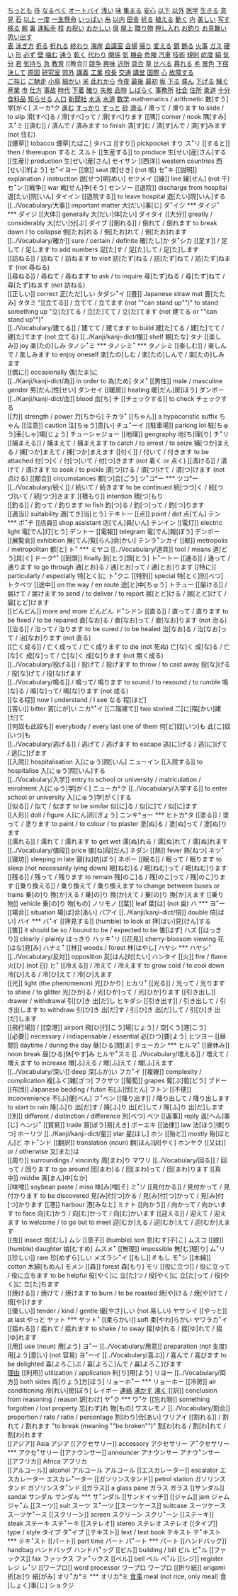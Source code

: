 
[ちっとも](../Vocabulary/ちっとも.md)
[舟](../Vocabulary/舟.md)
[なるべく](../Vocabulary/なるべく.md)
[オートバイ](../Vocabulary/オートバイ.md)
[浅い](../Vocabulary/浅い.md)
[味](../Vocabulary/味.md)
[集まる](../Vocabulary/集まる.md)
[安心](../Vocabulary/安心.md)
[以下](../Vocabulary/以下.md)
[以外](../Vocabulary/以外.md)
[医学](../Vocabulary/医学.md)
[生きる](../Vocabulary/生きる.md)
[意見](../Vocabulary/意見.md)
[石](../Vocabulary/石.md)
[以上](../Vocabulary/以上.md)
[一度](../Vocabulary/一度.md)
[一生懸命](../Vocabulary/一生懸命.md)
[いっぱい](../Vocabulary/いっぱい.md)
[糸](../Vocabulary/糸.md)
[以内](../Vocabulary/以内.md)
[田舎](../Vocabulary/田舎.md)
[祈る](../Vocabulary/祈る.md)
[植える](../Vocabulary/植える.md)
[動く](../Vocabulary/動く.md)
[内](../Vocabulary/内.md)
[美しい](../Vocabulary/美しい.md)
[写す](../Vocabulary/写す.md) 
[移る](../Vocabulary/移る.md)
[腕](../Vocabulary/腕.md)
[裏](../Vocabulary/裏.md)
[運転手](../Vocabulary/運転手.md)
[枝](../Vocabulary/枝.md)
[お祝い](../Vocabulary/お祝い.md)
[おかしい](../Vocabulary/おかしい.md)
[億](../Vocabulary/億.md)
[屋上](../Vocabulary/屋上.md)
[贈り物](../Vocabulary/贈り物.md)
[押し入れ](押し入れ)
[お釣り](../Vocabulary/お釣り.md)
[お見舞い](../Vocabulary/お見舞い.md)
[思い出す](../Vocabulary/思い出す.md)	
[表](../Vocabulary/表.md)
[泳ぎ方](../Vocabulary/泳ぎ方.md)
[折る](../Vocabulary/折る.md)
[折れる](../Vocabulary/折れる.md)
[終わり](../Vocabulary/終わり.md)
[海岸](../Vocabulary/海岸.md)
[会議室](../Vocabulary/会議室.md)
[会場](../Vocabulary/会場.md)
[帰り](../Vocabulary/帰り.md)
[変える](../Vocabulary/変える.md)
[鏡](../Vocabulary/鏡.md)
[飾る](../Vocabulary/飾る.md)
[火事](../Vocabulary/火事.md)
[ガス](ガス)
[硬い](../Vocabulary/硬い.md)
[形](../Vocabulary/形.md)
[必ず](../Vocabulary/必ず.md)
[壁](../Vocabulary/壁.md)
[噛む](../Vocabulary/噛む.md)
[通う](../Vocabulary/通う.md)
[乾く](../Vocabulary/乾く.md)
[代わり](../Vocabulary/代わり.md)
[関係](../Vocabulary/関係.md)
[気](../Vocabulary/気.md)
[機会](../Vocabulary/機会.md)
[危険](../Vocabulary/危険.md)
[汽車](../Vocabulary/汽車.md)
[技術](../Vocabulary/技術.md)
[規則](../Vocabulary/規則.md)
[屹度](../Vocabulary/屹度.md)
[絹](../Vocabulary/絹.md)
[気分](../Vocabulary/気分.md)
[君](../Vocabulary/君.md)
[気持ち](../Vocabulary/気持ち.md)
[急](../Vocabulary/急.md)
[教育](../Vocabulary/教育.md)
[[教会]]
[競争](../Vocabulary/競争.md)
[興味](../Vocabulary/興味.md)
[近所](../Vocabulary/近所.md)
[具合](../Vocabulary/具合.md)
[草](../Vocabulary/草.md)
[比べる](../Vocabulary/比べる.md)
[暮れる](../Vocabulary/暮れる.md) 
[毛](../Vocabulary/毛.md)
[景色](../Vocabulary/景色.md)
[下宿](../Vocabulary/下宿.md)
[決して](../Vocabulary/決して.md)
[原因](../Vocabulary/原因.md)
[研究室](../Vocabulary/研究室.md)
[郊外](../Vocabulary/郊外.md)
[講義](../Vocabulary/講義.md)
[工業](../Vocabulary/工業.md)
[校長](../Vocabulary/校長.md)
[交通](../Vocabulary/交通.md)
[講堂](../Vocabulary/講堂.md)
[国際](../Vocabulary/国際.md)
[心](../Vocabulary/心.md)
[故障する](../Vocabulary/故障する.md)	
[ご存じ](../Vocabulary/ご存じ.md)
[ご馳走](../Vocabulary/ご馳走.md)
[小鳥](../Vocabulary/小鳥.md)
[細かい](../Vocabulary/細かい.md)
[米](../Vocabulary/米.md)
[此れから](../Vocabulary/此れから.md)
[今夜](../Vocabulary/今夜.md)
[最後](../Vocabulary/最後.md)
[最初](../Vocabulary/最初.md)
[坂](../Vocabulary/坂.md)
[下る](../Vocabulary/下る.md)
[盛ん](../Vocabulary/盛ん.md)
[下げる](../Vocabulary/下げる.md)
[騒ぐ](../Vocabulary/騒ぐ.md)	
[産業](../Vocabulary/産業.md)
[市](../Vocabulary/市.md)
[仕方](../Vocabulary/仕方.md)
[事故](../Vocabulary/事故.md)
[時代](../Vocabulary/時代.md)
[下着](../Vocabulary/下着.md)
[確り](../Vocabulary/確り.md)
[失敗](../Vocabulary/失敗.md)
[品物](../Vocabulary/品物.md)
[しばらく](../しばらく.md)
[事務所](../Vocabulary/事務所.md)
[社会](../Vocabulary/社会.md)
[住所](../Vocabulary/住所.md)
[柔道](../Vocabulary/柔道.md)
[十分](../Vocabulary/十分.md)
[食料品](../Vocabulary/食料品.md)
[知らせる](../Vocabulary/知らせる.md)
[人口](../Vocabulary/人口.md)
[新聞社](../Vocabulary/新聞社.md)
[水泳](../Vocabulary/水泳.md)
[水道](../Vocabulary/水道.md)
[数学](../Vocabulary/数学.md)	mathematics / arithmetic	数[すう]学[がく]	スーカ°ク
[進む](../Vocabulary/進む.md)
[すっかり](../Vocabulary/すっかり.md)
[すっと](../Vocabulary/すっと.md)	
[砂](../Vocabulary/砂.md)
[滑る](../Vocabulary/滑る.md) / 滑って / 滑ります	to slide / to slip	滑[すべ]る / 滑[すべ]って / 滑[すべ]ります	
[[隅]]	corner / nook	隅[すみ]	スꜜミ
[[済む]] / 済んで / 済みます	to finish	済[す]む / 済[す]んで / 済[す]みます (not 住む)	
[[煙草]]	tobacco	煙草[たばこ]	タバコ
[[すり]]	pickpocket	すり	スꜜリ
[[すると]]	then / thereupon	すると	スルト
[[生産する]]	to produce	生[せい]産[さん]する	
[[生産]]	production	生[せい]産[さん]	セイサン
[[西洋]]	western countries	西[せい]洋[よう]	セꜜイヨー
[[席]]	seat	席[せき] (not 咳)	セꜜキ
[[説明]]	explanation / instruction	説[せつ]明[めい]	セツメイ
[[線]]	line	線[せん] (not 千)	セꜜン
[[戦争]]	war	戦[せん]争[そう]	センソー
[[退院]]	discharge from hospital	退[たい]院[いん]	タイイン
[[退院する]]	to leave hospital	退[たい]院[いん]する	
[[../Vocabulary/大事]]	important matter	大[だい]事[じ]	ダꜜイジ  ***  ダイジꜜ  ***  ダイジ
[[大体]]	generally	大[だい]体[たい]	ダイタイ
[[大分]]	greatly / considerably	大[だい]分[ぶ]	ダイブ
[[倒れる]] / 倒れて / 倒れます	to break down / to collapse	倒[たお]れる / 倒[たお]れて / 倒[たお]れます	
[[../Vocabulary/確か]]	sure / certain / definite	確[たし]か	タꜜシカ
[[足す]] / 足して / 足します	to add numbers	足[た]す / 足[た]して / 足[た]します	
[[訪ねる]] / 訪ねて / 訪ねます	to visit	訪[たず]ねる / 訪[たず]ねて / 訪[たず]ねます (not 尋ねる)	
[[尋ねる]] / 尋ねて / 尋ねます	to ask / to inquire	尋[たず]ねる / 尋[たず]ねて / 尋[たず]ねます (not 訪ねる)	
[[正しい]]	correct	正[ただ]しい	タダシꜜイ
[[畳]]	Japanese straw mat	畳[たたみ]	タタミ
"[[立てる]] / 立てて / 立てます (not ""can stand up"")"	to stand something up	"立[た]てる / 立[た]てて / 立[た]てます (not 建てる or ""can stand up"")"	
[[../Vocabulary/建てる]] / 建てて / 建てます	to build	建[た]てる / 建[た]てて / 建[た]てます (not 立てる)	
[[../Kanji/kanji-dict/棚]]	shelf	棚[たな]	タナ
[[楽しみ]]	joy	楽[たの]しみ	タノシꜜミ  ***  タノシミꜜ  ***  タノシミ
[[楽しむ]] / 楽しんで / 楽しみます	to enjoy oneself	楽[たの]しむ / 楽[たの]しんで / 楽[たの]しみます	
[[偶に]]	occasionally	偶[たま]に	
[[../Kanji/kanji-dict/為]]	in order to	為[ため]	タメꜜ
[[男性]]	male / masculine gender	男[だん]性[せい]	ダンセイ
[[暖房]]	heating	暖[だん]房[ぼう]	ダンボー
[[../Kanji/kanji-dict/血]]	blood	血[ち]	チ
[[チェックする]]	to check	チェックする	
[[力]]	strength / power	力[ちから]	チカラꜜ
[[ちゃん]]	a hypocoristic suffix	ちゃん	
[[注意]]	caution	注[ちゅう]意[い]	チュꜜーイ
[[駐車場]]	parking lot	駐[ちゅう]車[しゃ]場[じょう]	チューシャジョー
[[地理]]	geography	地[ち]理[り]	チꜜリ
[[捕まえる]] / 捕まえて / 捕まえます	to catch / to arrest / to seize	捕[つか]まえる / 捕[つか]まえて / 捕[つか]まえます	
[[付く]] / 付いて / 付きます	to be attached	付[つ]く / 付[つ]いて / 付[つ]きます (not 着く or 点く)	
[[漬ける]] / 漬けて / 漬けます	to soak / to pickle	漬[つ]ける / 漬[つ]けて / 漬[つ]けます (not 点ける)	
[[都合]]	circumstances	都[つ]合[ごう]	ツꜜコ°ー  ***  ツコ°ー
[[../Vocabulary/続く]] / 続いて / 続きます	to be continued	続[つづ]く / 続[つづ]いて / 続[つづ]きます	
[[積もり]]	intention	積[つ]もり	
[[釣る]] / 釣って / 釣ります	to fish	釣[つ]る / 釣[つ]って / 釣[つ]ります	
[[適当]]	suitability	適[てき]当[とう]	テキトー
[[点]]	point / dot	点[てん]	テン  ***  ポꜜチ
[[店員]]	shop assistant	店[てん]員[いん]	テンイン
[[電灯]]	electric light	電[でん]灯[とう]	デントー
[[電報]]	telegram	電[でん]報[ぽう]	デンポー
[[展覧会]]	exhibition	展[てん]覧[らん]会[かい]	テンラꜜンカイ
[[都]]	metropolis / metropolitan	都[と]	トꜜ  ***  ミヤコ
[[../Vocabulary/道具]]	tool / means	道[どう]具[ぐ]	ドーク°ꜜ
[[到頭]]	finally	到[とう]頭[とう]	トꜜートー
[[通る]] / 通って / 通ります	to go through	通[とお]る / 通[とお]って / 通[とお]ります	
[[特に]]	particularly / especially	特[とく]に	トꜜクニ
[[特別]]	special	特[とく]別[べつ]	トクベツ
[[途中]]	on the way / en route	途[と]中[ちゅう]	トチュー
[[届ける]] / 届けて / 届けます	to send / to deliver / to report	届[とど]ける / 届[とど]けて / 届[とど]けます	
[[どんどん]]	more and more	どんどん	ドꜜンドン
[[直る]] / 直って / 直ります	to be fixed / to be repaired	直[なお]る / 直[なお]って / 直[なお]ります (not 治る)	
[[治る]] / 治って / 治ります	to be cured / to be healed	治[なお]る / 治[なお]って / 治[なお]ります (not 直る)	
[[亡く成る]] / 亡く成って / 亡く成ります	to die (not 死ぬ)	亡[な]く 成[な]る / 亡[な]く 成[な]って / 亡[な]く 成[な]ります (not 無く成る)	
[[../Vocabulary/投げる]] / 投げて / 投げます	to throw / to cast away	投[な]げる / 投[な]げて / 投[な]げます	
[[../Vocabulary/鳴る]] / 鳴って/ 鳴ります	to sound / to resound / to rumble	鳴[な]る / 鳴[な]って/ 鳴[な]ります (not 成る)	
[[なる程]]	now I understand / I see	なる 程[ほど]	
[[苦い]]	bitter	苦[にが]い	ニカ°ꜜイ
[[二階建て]]	two storied	二[に]階[かい]建[だ]て	
[[何奴も此奴も]]	everybody / every last one of them	何[ど]奴[いつ]も 此[こ]奴[いつ]も	
[[../Vocabulary/逃げる]] / 逃げて / 逃げます	to escape	逃[に]げる / 逃[に]げて / 逃[に]げます	
[[入院]]	hospitalisation	入[にゅう]院[いん]	ニューイン
[[入院する]]	to hospitalise	入[にゅう]院[いん]する	
[[../Vocabulary/入学]]	entry to school or university / matriculation / enrolment	入[にゅう]学[がく]	ニューカ°ク
[[../Vocabulary/入学する]]	to enter school or university	入[にゅう]学[がく]する	
[[似る]] / 似て / 似ます	to be similar	似[に]る / 似[に]て / 似[に]ます	
[[人形]]	doll / figure	人[にん]形[ぎょう]	ニンキ°ョー  ***  ヒトカ°タ
[[塗る]] / 塗って / 塗ります	to paint / to colour / to plaster	塗[ぬ]る / 塗[ぬ]って / 塗[ぬ]ります	
[[濡れる]] / 濡れて / 濡れます	to get wet	濡[ぬ]れる / 濡[ぬ]れて / 濡[ぬ]れます	
[[../Vocabulary/値段]]	price	値[ね]段[だん]	ネダン
[[熱]]	fever	熱[ねつ]	ネツꜜ
[[寝坊]]	sleeping in late	寝[ね]坊[ぼう]	ネボー
[[眠る]] / 眠って / 眠ります	to sleep (not necessarily lying down)	眠[ねむ]る / 眠[ねむ]って / 眠[ねむ]ります	
[[残る]] / 残って / 残ります	to remain	残[のこ]る / 残[のこ]って / 残[のこ]ります	
[[乗り換える]] / 乗り換えて / 乗り換えます	to change between buses or trains	乗[の]り 換[か]える / 乗[の]り 換[か]えて / 乗[の]り 換[か]えます	
[[乗り物]]	vehicle	乗[の]り 物[もの]	ノリモノ
[[葉]]	leaf	葉[は] (not 歯)	ハ  ***  ヨꜜー
[[場合]]	situation	場[ば]合[あい]	バアイ
[[../Kanji/kanji-dict/倍]]	double	倍[ばい]	バイ  ***  バꜜイ
[[拝見する]]	(humble) to look at	拝[はい]見[けん]する	
[[筈]]	it should be so / bound to be / expected to be	筈[はず]	ハズ
[[はっきり]]	clearly / plainly	はっきり	ハッキꜜリ
[[花見]]	cherry-blossom viewing	花[はな]見[み]	ハナミꜜ
[[林]]	woods / forest	林[はやし]	ハヤシ  ***  ハヤシꜜ
[[../Vocabulary/反対]]	opposition	反[はん]対[たい]	ハンタイ
[[火]]	fire / flame	火[ひ] (not 日)	ヒꜜ
[[冷える]] / 冷えて / 冷えます	to grow cold / to cool down	冷[ひ]える / 冷[ひ]えて / 冷[ひ]えます	
[[光]]	light (the phenomenon)	光[ひかり]	ヒカリꜜ
[[光る]] / 光って / 光ります	to shine / to glitter	光[ひか]る / 光[ひか]って / 光[ひか]ります	
[[引き出し]]	drawer / withdrawal	引[ひ]き 出[だ]し	ヒキダシ
[[引き出す]] / 引き出して / 引き出します	to withdraw	引[ひ]き 出[だ]す / 引[ひ]き 出[だ]して / 引[ひ]き 出[だ]します	
[[飛行場]] / [[空港]]	airport	飛[ひ]行[こう]場[じょう] / 空[くう]港[こう]	
[[必要]]	necessary / indispensable / essential	必[ひつ]要[よう]	ヒツヨー
[[昼間]]	daytime / during the day	昼[ひる]間[ま]	チューカン  ***  ヒルマꜜ
[[昼休み]]	noon break	昼[ひる]休[やす]み	ヒルヤꜜスミ
[[../Vocabulary/増える]] / 増えて / 増えます	to increase	増[ふ]える / 増[ふ]えて / 増[ふ]えます	
[[../Vocabulary/深い]]	deep	深[ふか]い	フカꜜイ
[[複雑]]	complexity / complication	複[ふく]雑[ざつ]	フクザツ
[[葡萄]]	grapes	葡[ぶ]萄[どう]	ブドー
[[布団]]	Japanese bedding / futon	布[ふ]団[とん]	フトン
[[不便]]	inconvenience	不[ふ]便[べん]	フꜜベン
[[降り出す]] / 降り出して / 降り出します	to start to rain	降[ふ]り 出[だ]す / 降[ふ]り 出[だ]して / 降[ふ]り 出[だ]します	
[[別]]	different / distinction / difference	別[べつ]	ベツ
[[返事]]	reply	返[へん]事[じ]	ヘンジꜜ
[[貿易]]	trade	貿[ぼう]易[えき]	ボーエキ
[[法律]]	law	法[ほう]律[りつ]	ホーリツ
[[../Kanji/kanji-dict/星]]	star	星[ほし]	ホシ
[[殆ど]]	mostly	殆[ほとん]ど	ホトꜜンド
[[翻訳]]	translation (noun)	翻[ほん]訳[やく]	ホンヤク
[[又は]]	or / otherwise	又[また]は	
[[周り]]	surroundings / vincinity	周[まわ]り	マワリ
[[../Vocabulary/回る]] / 回って / 回ります	to go around	回[まわ]る / 回[まわ]って / 回[まわ]ります	
[[真中]]	middle	真[まん]中[なか]	
[[味噌]]	soybean paste / miso	味[み]噌[そ]	ミꜜソ
[[見付かる]] / 見付かって / 見付かります	to be discovered	見[み]付[つ]かる / 見[み]付[つ]かって / 見[み]付[つ]かります	
[[港]]	harbour	港[みなと]	ミナト
[[向かう]] / 向かって / 向かいます	to face	向[む]かう / 向[む]かって / 向[む]かいます	
[[迎える]] / 迎えて / 迎えます	to welcome / to go out to meet	迎[むか]える / 迎[むか]えて / 迎[むか]えます	
[[虫]]	insect	虫[むし]	ムシ
[[息子]]	(humble) son	息[むす]子[こ]	ムスコ
[[娘]]	(humble) daughter	娘[むすめ]	ムスメꜜ
[[無理]]	impossible	無[む]理[り]	ムꜜリ
[[珍しい]]	rare	珍[めずら]しい	メズラシꜜイ
[[もし]]	if	もし	モꜜシ
[[木綿]]	cotton	木綿[もめん]	モメン
[[森]]	forest	森[もり]	モリ
[[役に立つ]] / 役に立って / 役に立ちます	to be helpful	役[やく]に 立[た]つ / 役[やく]に 立[た]って / 役[やく]に 立[た]ちます	
[[焼ける]] / 焼けて / 焼けます	to burn / to be roasted	焼[や]ける / 焼[や]けて / 焼[や]けます	
[[優しい]]	tender / kind / gentle	優[やさ]しい (not 易しい)	ヤサシイ
[[やっと]]	at last	やっと	ヤット  ***  ヤットꜜ
[[柔らかい]]	soft	柔[やわ]らかい	ヤワラカꜜイ
[[揺れる]] / 揺れて / 揺れます	to shake / to sway	揺[ゆ]れる / 揺[ゆ]れて / 揺[ゆ]れます	
[[用]]	use (noun)	用[よう]	ヨꜜー
[[../Vocabulary/用意]]	preparation (not 支度)	用[よう]意[い] (not 容易)	ヨꜜーイ
[[../Vocabulary/喜ぶ]] / 喜んで / 喜びます	to be delighted	喜[よろこ]ぶ / 喜[よろこ]んで / 喜[よろこ]びます	
[理由](../Vocabulary/理由.md)
[[利用]]	utilization / application	利[り]用[よう]	リヨー
[[../Vocabulary/両方]]	both sides	両[りょう]方[ほう]	リョーホꜜー  ***  リョーホー
[[冷房]]	air conditioning	冷[れい]房[ぼう]	レイボー
[連絡](../Vocabulary/連絡.md)
[沸かす](../Vocabulary/沸かす.md)
[沸く](../Vocabulary/沸く.md)
[[訳]]	conclusion from reasoning / reason	訳[わけ]	ヤꜜク  ***  ワꜜケ
[[忘れ物]]	something forgotten / lost property	忘[わす]れ 物[もの]	ワスレモノ
[[../Vocabulary/割合]]	proportion / rate / ratio / percentage	割[わり]合[あい]	ワリアイ
[[割れる]] / 割れて / 割れます	"to break (meaning ""be broken"")"	割[わ]れる / 割[わ]れて / 割[わ]れます	
[[アジア]]	Asia	アジア	
[[アクセサリー]]	accessory	アクセサリー	アꜜクセサリー  ***  アクセꜜサリー
[[アナウンサー]]	announcer	アナウンサー	アナウꜜンサー
[[アフリカ]]	Africa	アフリカ	
[[アルコール]]	alcohol	アルコール	アルコール
[[エスカレーター]]	escalator	エスカレーター	エスカレꜜーター
[[ガソリンスタンド]]	petrol station	ガソリンスタンド	ガソリンスタꜜンド
[[ガラス]]	a glass pane	ガラス	ガラス
[[サンダル]]	sandal	サンダル	サンダル  ***  サꜜンダル
[[サンドイッチ]]
[[ジャム]]	jam	ジャム	ジャꜜム
[[スーツ]]	suit	スーツ	スꜜーツ
[[スーツケース]]	suitcase	スーツケース	スーツケꜜース
[[スクリーン]]	screen	スクリーン	スクリꜜーン
[[ステーキ]]	steak	ステーキ	ステꜜーキ
[[ステレオ]]	stereo	ステレオ	ステレオ
[[タイプ]]	type / style	タイプ	タꜜイプ
[[テキスト]]	text / text book	テキスト	テꜜキスト  ***  テキꜜスト
[[パート]]	part time	パート	パꜜート  ***  パート
[[ハンドバッグ]]	handbag	ハンドバッグ	ハンドバꜜッグ
[[ビル]]	building / bill	ビル	ビꜜル
[[ファックス]]	fax	ファックス	ファꜜックス
[[ベル]]	bell	ベル	ベꜜル
[[レジ]]	register	レジ	レꜜジ
[[ワープロ]]	word processor	ワープロ	ワープロ
[[折り紙]]	origami	折[お]り 紙[がみ]	オリꜜカ°ミ  ***  オリカ°ミ
[食事](../Vocabulary/食事.md)	meal (not rice, only meal)	食[しょく]事[じ]	ショクジ
